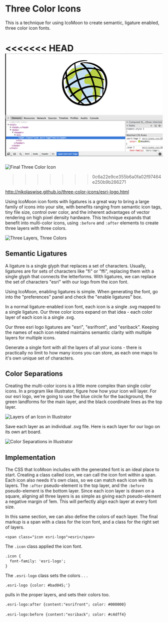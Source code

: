 # Three Color Icons
This is a technique for using IcoMoon to create semantic, ligature enabled, three color icon fonts.

<<<<<<< HEAD
![Final Three Color Icon](images/final.png)
=======
![Final Three Color Icon](https://raw.github.com/nikolaswise/three-color-icons/master/images/final.png)
>>>>>>> 0c6a22e9ce355b6a0fa02f97464e250b9b286271

http://nikolaswise.github.io/three-color-icons/esri-logo.html

Using IcoMoon icon fonts with ligatures is a great way to bring a large family of icons into your site, with benefits ranging from semantic icon tags, tiny file size, control over color, and the inherent advantages of vector rendering on high pixel density hardware. This technique expands that benefit into multi-color icons, using ``:before`` and ``:after`` elements to create three layers with three colors. 

![Three Layers, Three Colors](https://raw.github.com/nikolaswise/three-color-icons/master/images/three-layers.png)

## Semantic Ligatures
A ligature is a single glyph that replaces a set of characters. Usually, ligatures are for sets of characters like "fi" or "ffi", replacing them with a single glyph that connects the letterforms. With ligatures, we can replace the set of characters "esri" with our logo from the icon font. 

Using IcoMoon, enabling ligatures is simple. When generating the font, go into the "preferences" panel and check the "enable ligatures" box. 

In a normal ligature-enabled icon font, each icon is a single .svg mapped to a single ligature. Our three color icons expand on that idea - each color layer of each icon is a single .svg. 

Our three esri logo ligatures are "esri", "esrifront", and "esriback". Keeping the names of each icon related maintains semantic clarity with multiple layers for multiple icons.

Generate a single font with all the layers of all your icons - there is practically no limit to how many icons you can store, as each one maps to it's own unique set of characters. 

## Color Separations
Creating the multi-color icons is a little more complex than single color icons. In a program like illustrator, figure how how your icon will layer. For our esri logo, we're going to use the blue circle for the background, the green landforms for the main layer, and the black coordinate lines as the top layer. 

![Layers of an Icon in Illustrator](https://raw.github.com/nikolaswise/three-color-icons/master/images/layers.png)

Save each layer as an individual .svg file. Here is each layer for our logo on its own art board.

![Color Separations in Illustrator](https://raw.github.com/nikolaswise/three-color-icons/master/images/separations.png)

## Implementation
The CSS that IcoMoon includes with the generated font is an ideal place to start. Creating a class called icon, we can call the icon font within a span. Each icon also needs it's own class, so we can match each icon with its layers. The ``:after`` pseudo-element is the top layer, and the ``:before`` pseudo-element is the bottom layer. Since each icon layer is drawn on a square, aligning all three layers is as simple as giving each pseudo-element a negative margin of 1em. This will perfectly align each  layer at every font size.

In this same section, we can also define the colors of each layer. The final markup is a span with a class for the icon font, and a class for the right set of layers.

```
<span class="icon esri-logo">esri</span>	
```
The ``.icon`` class applied the icon font.
```
.icon {
  font-family: 'esri-logo';
}
```
The ``.esri-logo`` class sets the colors . . .
```
.esri-logo {color: #bad045;'}
```
pulls in the proper layers, and sets their colors too.
```
.esri-logo:after {content:"esrifront"; color: #000000}

.esri-logo:before {content:"esriback"; color: #c4dff4}
```

